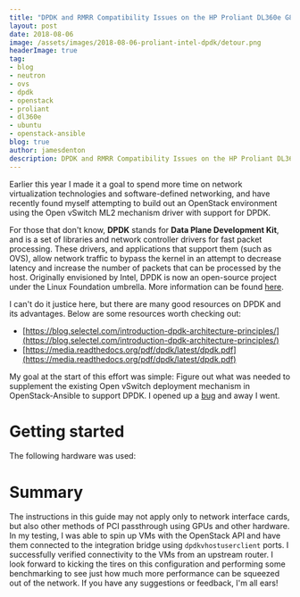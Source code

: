 ```yaml
---
title: "DPDK and RMRR Compatibility Issues on the HP Proliant DL360e G8"
layout: post
date: 2018-08-06
image: /assets/images/2018-08-06-proliant-intel-dpdk/detour.png
headerImage: true
tag:
- blog
- neutron
- ovs
- dpdk
- openstack
- proliant
- dl360e
- ubuntu
- openstack-ansible
blog: true
author: jamesdenton
description: DPDK and RMRR Compatibility Issues on the HP Proliant DL360e G8
---
```


Earlier this year I made it a goal to spend more time on network virtualization technologies and software-defined networking, and have recently found myself attempting to build out an OpenStack environment using the Open vSwitch ML2 mechanism driver with support for DPDK.

<!--more-->
For those that don't know, **DPDK** stands for **Data Plane Development Kit**, and is a set of libraries and network controller drivers for fast packet processing. These drivers, and applications that support them (such as OVS), allow network traffic to bypass the kernel in an attempt to decrease latency and increase the number of packets that can be processed by the host. Originally envisioned by Intel, DPDK is now an open-source project under the Linux Foundation umbrella. More information can be found [here](https://www.dpdk.org). 

I can't do it justice here, but there are many good resources on DPDK and its advantages. Below are some resources worth checking out:

- [https://blog.selectel.com/introduction-dpdk-architecture-principles/](https://blog.selectel.com/introduction-dpdk-architecture-principles/)
- [https://media.readthedocs.org/pdf/dpdk/latest/dpdk.pdf](https://media.readthedocs.org/pdf/dpdk/latest/dpdk.pdf)

My goal at the start of this effort was simple: Figure out what was needed to supplement the existing Open vSwitch deployment mechanism in OpenStack-Ansible to support DPDK. I opened up a [bug](https://bugs.launchpad.net/openstack-ansible/+bug/1784660) and away I went.

# Getting started

The following hardware was used:


# Summary

The instructions in this guide may not apply only to network interface cards, but also other methods of PCI passthrough using GPUs and other hardware. In my testing, I was able to spin up VMs with the OpenStack API and have them connected to the integration bridge using `dpdkvhostuserclient` ports. I successfully verified connectivity to the VMs from an upstream router. I look forward to kicking the tires on this configuration and performing some benchmarking to see just how much more performance can be squeezed out of the network. If you have any suggestions or feedback, I'm all ears! 